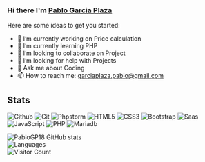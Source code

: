### Hi there I'm [Pablo Garcia Plaza](https://github.com/PabloGP18)

<!--
**PabloGP18/PabloGP18** is a ✨ _special_ ✨ repository because its `README.md` (this file) appears on your GitHub profile.
-->
Here are some ideas to get you started:

- 🔭 I’m currently working on Price calculation
- 🌱 I’m currently learning PHP
- 👯 I’m looking to collaborate on Project
- 🤔 I’m looking for help with Projects
- 💬 Ask me about Coding
- 📫 How to reach me: garciaplaza.pablo@gmail.com

## Stats
![Github](https://img.shields.io/badge/GitHub-100000?style=for-the-badge&logo=github&logoColor=white)
![Git](https://img.shields.io/badge/GIT-E44C30?style=for-the-badge&logo=git&logoColor=white)
![Phpstorm](http://img.shields.io/badge/-PHPStorm-181717?style=for-the-badge&logo=phpstorm&logoColor=white)
![HTML5](https://img.shields.io/badge/HTML5-E34F26?style=for-the-badge&logo=html5&logoColor=white)
![CSS3](https://img.shields.io/badge/CSS3-1572B6?style=for-the-badge&logo=css3&logoColor=white)
![Bootstrap](https://img.shields.io/badge/Bootstrap-563D7C?style=for-the-badge&logo=bootstrap&logoColor=white)
![Saas](https://img.shields.io/badge/Sass-CC6699?style=for-the-badge&logo=sass&logoColor=white)
![JavaScript](https://img.shields.io/badge/JavaScript-323330?style=for-the-badge&logo=javascript&logoColor=F7DF1E)
![PHP](https://img.shields.io/badge/PHP-777BB4?style=for-the-badge&logo=php&logoColor=white)
![Mariadb](https://img.shields.io/badge/MariaDB-003545?style=for-the-badge&logo=mariadb&logoColor=white)

![PabloGP18 GitHub stats](https://github-readme-stats.vercel.app/api?username=PabloGP18&theme=blue-green) <br>
![Languages](https://github-readme-stats.vercel.app/api/top-langs/?username=PabloGP18&theme=blue-green)<br>
![Visitor Count](https://profile-counter.glitch.me/PabloGP18/count.svg)
